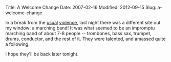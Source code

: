 Title: A Welcome Change
Date: 2007-02-16
Modified: 2012-09-15
Slug: a-welcome-change

In a break from the <a href="http://www.pig-monkey.com/2006/11/20/it-seems-to-be-a-trend/">usual</a> <a href="http://www.pig-monkey.com/2006/10/11/always-have-a-camera-ready/">violence</a>, last night there was a different site out my window: a marching band! It was what seemed to be an impromptu marching band of about 7-8 people -- trombones, bass sax, trumpet, drums, conductor, and the rest of it. They were talented, and amassed quite a following.

I hope they'll be back later tonight.
